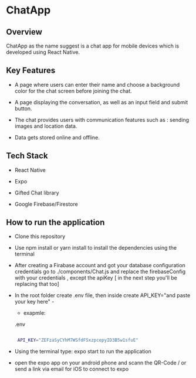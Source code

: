 # ChatApp

## Overview

ChatApp as the name suggest is a chat app for mobile devices which is developed using React Native.

## Key Features

- A page where users can enter their name and choose a background color for the chat screen before joining the chat.

- A page displaying the conversation, as well as an input field and submit button.

- The chat provides users with communication features such as : sending images and location data.

- Data gets stored online and offline.

## Tech Stack

- React Native

- Expo

- Gifted Chat library

- Google Firebase/Firestore

## How to run the application

- Clone this repository

- Use npm install or yarn install to install the dependencies using the terminal

- After creating a Firabase account and got your database configuration credentials go to ./components/Chat.js and replace the firebaseConfig with your credentials , except the apiKey [ in the next step you'll be replacing that too]

- In the root folder create .env file, then inside create API_KEY="and paste your key here" -

  - exapmle:

  .env

  ```bash

   API_KEY="ZEFzaSyCYhM7WSfdFSxzpcepyID3B5w1sfuE"

  ```

- Using the terminal type: expo start to run the application

- open the expo app on your android phone and scann the QR-Code / or send a link via email for iOS to connect to expo
